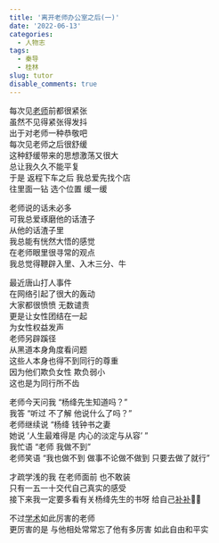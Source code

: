 ```yaml
---
title: '离开老师办公室之后(一)'
date: '2022-06-13'
categories:
  - 人物志
tags:
  - 秦导
  - 桂林
slug: tutor
disable_comments: true
---
```


每次见[老师](https://baike.baidu.com/item/秦永松/8349515?fr=aladdin)前都很紧张  
虽然不见得紧张得发抖  
出于对老师一种恭敬吧  
每次见老师之后很舒缓  
这种舒缓带来的思想激荡又很大  
总让我久久不能平复  
于是 返程下车之后 我总爱先找个店  
往里面一钻 选个位置 缓一缓 

老师说的话未必多  
可我总爱琢磨他的话渣子  
从他的话渣子里   
我总能有恍然大悟的感觉  
在老师眼里很寻常的观点  
我总觉得鞭辟入里、入木三分、牛

最近唐山打人事件  
在网络引起了很大的轰动  
大家都很愤愤 无数谴责  
更是让女性团结在一起  
为女性权益发声  
老师另辟蹊径  
从黑道本身角度看问题  
这些人本身也得不到同行的尊重  
因为他们欺负女性 欺负弱小  
这也是为同行所不齿  

老师今天问我 “杨绛先生知道吗？”  
我答 “听过 不了解 他说什么了吗？”  
老师继续说 “杨绛 钱钟书之妻   
她说 ‘人生最难得是 内心的淡定与从容’ ”  
我忙语 “老师 我做不到”  
老师笑语 “我也做不到 做事不论做不做到 只要去做了就行”

才疏学浅的我 在老师面前 也不敢装   
只有一五一十交代自己真实的感受   
接下来我一定要多看有关杨绛先生的书呀 给自己[补补](/cn/2022/06/26/yangjiang/)🤦‍♀️   

不过[学术](https://www.scholarmate.com/P/32a6Zv)如此厉害的老师  
更厉害的是 与他相处常常忘了他有多厉害 如此自由和平实   
